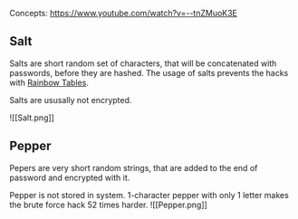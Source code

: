 Concepts: https://www.youtube.com/watch?v=--tnZMuoK3E

## Salt
Salts are short random set of characters, that will be concatenated with passwords, before they are hashed. The usage of salts prevents the hacks with [Rainbow Tables](https://en.wikipedia.org/wiki/Rainbow_table).

Salts are ususally not encrypted.

![[Salt.png]]

## Pepper
Pepers are very short random strings, that are added to the end of password and encrypted with it.

Pepper is not stored in system. 1-character pepper with only 1 letter makes the brute force hack 52 times harder.
![[Pepper.png]]


